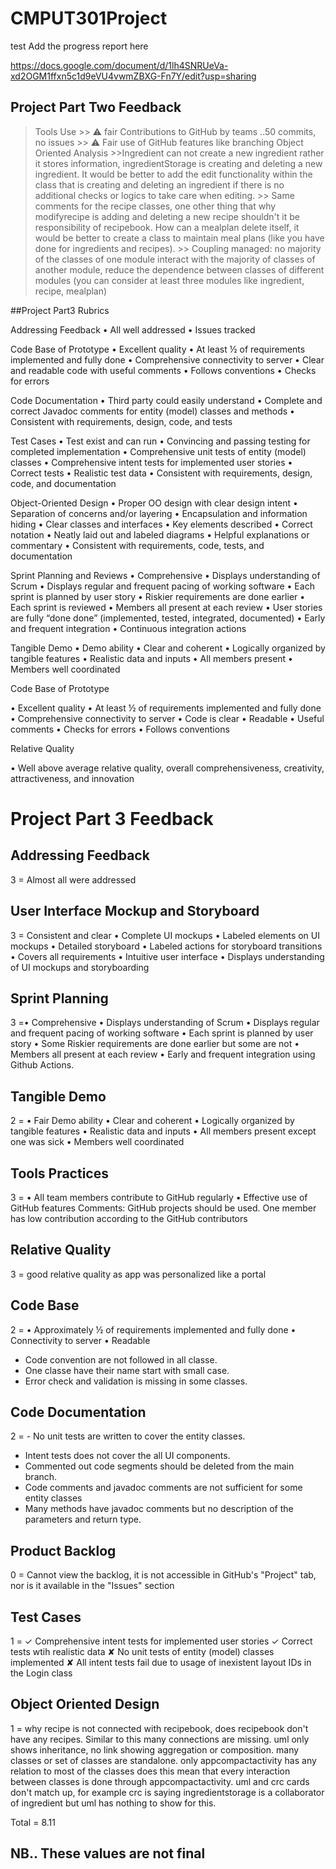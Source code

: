 # CMPUT301Project
test
Add the progress report here 

https://docs.google.com/document/d/1lh4SNRUeVa-xd2OGM1ffxn5c1d9eVU4vwmZBXG-Fn7Y/edit?usp=sharing

## Project Part Two Feedback

> Tools Use
    >> ⚠  fair Contributions to GitHub by teams ..50 commits, no issues
    >> ⚠ Fair use of GitHub features like branching 
> Object Oriented Analysis
    >>Ingredient can not create a new ingredient rather it stores information, ingredientStorage is creating and deleting a new ingredient. It would be better to add the edit functionality within the class that is creating and deleting an ingredient if there is no additional checks or logics to take care when editing. 
    >> Same comments for the recipe classes, one other thing that why modifyrecipe is adding and deleting a new recipe shouldn't it be responsibility of recipebook. How can a mealplan delete itself, it would be better to create a class to maintain meal plans (like you have done for ingredients and recipes).
    >> Coupling managed: no majority of the classes of one module interact with the majority of classes of another module, reduce the dependence between classes of different modules (you can consider at least three modules like ingredient, recipe, mealplan)




##Project Part3 Rubrics

Addressing Feedback
•    All well addressed
•    Issues tracked

Code Base of Prototype
•    Excellent quality
•    At least ½ of requirements implemented and fully done
•    Comprehensive connectivity to server
•    Clear and readable code with useful comments
•    Follows conventions
•    Checks for errors

Code Documentation
•    Third party could easily understand
•    Complete and correct Javadoc comments for entity (model) classes and methods
•    Consistent with requirements, design, code, and tests

Test Cases
•    Test exist and can run
•    Convincing and passing testing for completed implementation
•    Comprehensive unit tests of entity (model) classes
•    Comprehensive intent tests for implemented user stories
•    Correct tests
•    Realistic test data
•    Consistent with requirements, design, code, and documentation

Object-Oriented Design
•    Proper OO design with clear design intent
•    Separation of concerns and/or layering
•    Encapsulation and information hiding
•    Clear classes and interfaces
•    Key elements described
•    Correct notation
•    Neatly laid out and labeled diagrams
•    Helpful explanations or commentary
•    Consistent with requirements, code, tests, and documentation


Sprint Planning and Reviews
• Comprehensive
• Displays understanding of Scrum
• Displays regular and frequent pacing of working software
• Each sprint is planned by user story
• Riskier requirements are done earlier
• Each sprint is reviewed
• Members all present at each review
• User stories are fully “done done” (implemented, tested, integrated, documented)
• Early and frequent integration
• Continuous integration actions


Tangible Demo
• Demo ability
• Clear and coherent
• Logically organized by tangible features
• Realistic data and inputs
• All members present
• Members well coordinated

Code Base of Prototype

• Excellent quality
• At least ½ of requirements implemented and fully done
• Comprehensive connectivity to server
• Code is clear
• Readable
• Useful comments
• Checks for errors
• Follows conventions

Relative Quality

• Well above average relative quality, overall comprehensiveness, creativity, attractiveness, and innovation

# Project Part 3 Feedback

## Addressing Feedback

3 = Almost all were addressed

## User Interface Mockup and Storyboard

3 = Consistent and clear
• Complete UI mockups
• Labeled elements on UI mockups
• Detailed storyboard
• Labeled actions for storyboard transitions
• Covers all requirements
• Intuitive user interface
• Displays understanding of UI mockups and storyboarding

## Sprint Planning

3 =• Comprehensive
• Displays understanding of Scrum
• Displays regular and frequent pacing of working software
• Each sprint is planned by user story
• Some Riskier requirements are done earlier but some are not
• Members all present at each review
• Early and frequent integration using Github Actions.


## Tangible Demo
2 = • Fair Demo ability
• Clear and coherent
• Logically organized by tangible features
• Realistic data and inputs
• All members present except one was sick
• Members well coordinated

## Tools Practices
3 = • All team members contribute to GitHub regularly
• Effective use of GitHub features 
Comments:
GitHub projects should be used.
One member has low contribution according to the GitHub contributors

## Relative Quality
3 = good relative quality as app was personalized like a portal

## Code Base

2 = • Approximately ½ of requirements implemented and fully done
• Connectivity to server
• Readable

- Code convention are not followed in all classe.
- One classe have their name start with small case. 
- Error check and validation is missing in some classes.



## Code Documentation

2 = - No unit tests are written to cover the entity 
classes.
- Intent tests does not cover the all UI components.
- Commented out code segments should be deleted from the main branch.
- Code comments and javadoc comments are not sufficient for some entity classes
- Many methods have javadoc comments but no description of the parameters and  return type.

## Product Backlog

0 = Cannot view the backlog, it is not accessible in GitHub's "Project" tab, nor is it available in the "Issues" section

## Test Cases

1 = ✓ Comprehensive intent tests for implemented user stories
✓ Correct tests wtih realistic data
✘ No unit tests of entity (model) classes implemented
✘ All intent tests fail due to usage of inexistent layout IDs in the Login class

## Object Oriented Design
1 = why recipe is not connected with recipebook, does recipebook don't have any recipes. Similar to this many connections are missing. uml only shows inheritance, no link showing aggregation or composition. many classes or set of classes are standalone. only appcompactactivity has any relation to most of the classes does this mean that every interaction between classes is done through appcompactactivity. uml and crc cards don't match up, for example crc is saying ingredientstorage is a collaborator of ingredient but uml has nothing to show for this.

Total = 8.11

## NB.. These values are not final